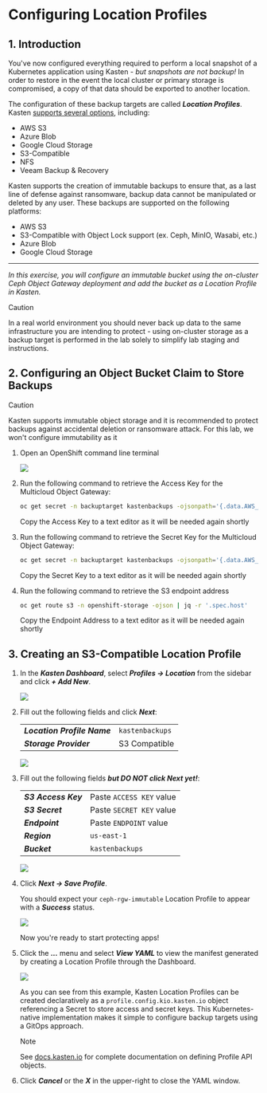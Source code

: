 # Configuring Location Profiles

## 1. Introduction

You've now configured everything required to perform a local snapshot of a Kubernetes application using Kasten - *but snapshots are not backup!* In order to restore in the event the local cluster or primary storage is compromised, a copy of that data should be exported to another location.

The configuration of these backup targets are called ***Location Profiles***. Kasten [supports several options](https://docs.kasten.io/latest/usage/configuration.html), including:
  - AWS S3
  - Azure Blob
  - Google Cloud Storage
  - S3-Compatible
  - NFS
  - Veeam Backup & Recovery

Kasten supports the creation of immutable backups to ensure that, as a last line of defense against ransomware, backup data cannot be manipulated or deleted by any user. These backups are supported on the following platforms:
  - AWS S3
  - S3-Compatible with Object Lock support (ex. Ceph, MinIO, Wasabi, etc.)
  - Azure Blob
  - Google Cloud Storage

---

*In this exercise, you will configure an immutable bucket using the on-cluster Ceph Object Gateway deployment and add the bucket as a Location Profile in Kasten.*

> [!CAUTION]
>
> In a real world environment you should never back up data to the same infrastructure you are intending to protect - using on-cluster storage as a backup target is performed in the lab solely to simplify lab staging and instructions. 

## 2. Configuring an Object Bucket Claim to Store Backups

   > [!CAUTION]
   >
   > Kasten supports immutable object storage and it is recommended to protect backups against accidental deletion or ransomware attack.  For this lab, we won't
   configure immutability as it 

1. Open an OpenShift command line terminal

    ![](static/location-profile/002.png)

1. Run the following command to retrieve the Access Key for the Multicloud Object Gateway:

    ```bash
    oc get secret -n backuptarget kastenbackups -ojsonpath='{.data.AWS_ACCESS_KEY_ID}' | base64 --decode && echo
    ```
    Copy the Access Key to a text editor as it will be needed again shortly


1. Run the following command to retrieve the Secret Key for the Multicloud Object Gateway:

    ```bash
    oc get secret -n backuptarget kastenbackups -ojsonpath='{.data.AWS_SECRET_ACCESS_KEY}' | base64 --decode && echo
    ```
    Copy the Secret Key to a text editor as it will be needed again shortly

2. Run the following command to retrieve the S3 endpoint address

    ```bash
    oc get route s3 -n openshift-storage -ojson | jq -r '.spec.host'
    ```
    Copy the Endpoint Address to a text editor as it will be needed again shortly

## 3. Creating an S3-Compatible Location Profile

1. In the ***Kasten Dashboard***, select ***Profiles → Location*** from the sidebar and click ***+ Add New***.

    ![](static/location-profile/01.png)

1. Fill out the following fields and click ***Next***:

    |  |  |
    |---|---|
    | ***Location Profile Name*** | `kastenbackups` |
    | ***Storage Provider*** | S3 Compatible |

    ![](static/location-profile/02.png)

1. Fill out the following fields ***but DO NOT click Next yet!***:

    |  |  |
    |---|---|
    | ***S3 Access Key*** | Paste `ACCESS KEY` value |
    | ***S3 Secret*** | Paste `SECRET KEY` value |
    | ***Endpoint*** | Paste `ENDPOINT` value |
    | ***Region*** | `us-east-1` |
    | ***Bucket*** | `kastenbackups` |

    ![](static/location-profile/02b.png)


1. Click ***Next → Save Profile***.

    You should expect your `ceph-rgw-immutable` Location Profile to appear with a ***Success*** status.

    ![](static/location-profile/05.png)

    Now you're ready to start protecting apps!

1. Click the ***...*** menu and select ***View YAML*** to view the manifest generated by creating a Location Profile through the Dashboard.

    ![](static/location-profile/06.png)

    As you can see from this example, Kasten Location Profiles can be created declaratively as a `profile.config.kio.kasten.io` object referencing a Secret to store access and secret keys. This Kubernetes-native implementation makes it simple to configure backup targets using a GitOps approach.

    > [!NOTE]
    >
    > See [docs.kasten.io](https://docs.kasten.io/latest/api/profiles.html) for complete documentation on defining Profile API objects.

1. Click ***Cancel*** or the ***X*** in the upper-right to close the YAML window.
